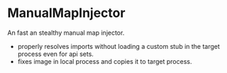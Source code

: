 # ManualMapInjector
An fast an stealthy manual map injector.
- properly resolves imports without loading a custom stub in the target process even for api sets.
- fixes image in local process and copies it to target process.
